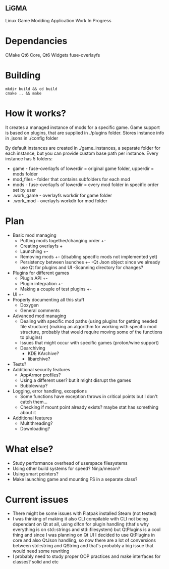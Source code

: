 ## LiGMA

Linux Game Modding Application
Work In Progress

# Dependancies

CMake
Qt6 Core, Qt6 Widgets
fuse-overlayfs

# Building
```
mkdir build && cd build 
cmake .. && make
```

# How it works?

It creates a managed instance of mods for a specific game. Game support is based on plugins, that are supplied in ./plugins folder.
Stores instance info in .jsons in ./config folder

By default instances are created in ./game_instances, a separate folder for each instance, but you can provide custom base path per instance.
Every instance has 5 folders:

- game - fuse-overlayfs of lowerdir = original game folder, upperdir = mods folder
- mod_files - folder that contains subfolders for each mod
- mods - fuse-overlayfs of lowerdir = every mod folder in specific order set by user
- .work_game - overlayfs workdir for game folder
- .work_mod - overlayfs workdir for mod folder
    
# Plan

- Basic mod managing 
    - Putting mods together/changing order +-
    - Creating overlayfs +
    - Launching +-
    - Removing mods +- (disabling specific mods not implemented yet)
    - Persistency between launches +- 
        -Qt Json object since we already use Qt for plugins and UI
        -Scanning directory for changes?
- Plugins for different games
    - Plugin API +-
    - Plugin integration +-
    - Making a couple of test plugins +-
- UI +-
- Properly documenting all this stuff
    - Doxygen
    - General comments
- Advanced mod managing
    - Dealing with specific mod paths (using plugins for getting needed file structure) 
    (making an algorithm for working with specific mod structure, probably that would require moving some
    of the functions to plugins)
    - Issues that might occur with specific games (proton/wine support)
    - Dearchiving
        - KDE KArchive?
        - libarchive?
- Tests?
- Additional security features
    - AppArmor profiles?
    - Using a different user? but it might disrupt the games
    - Bubblewrap?
- Logging, error handling, exceptions
    - Some functions have exception throws in critical points but I don't catch them...
    - Checking if mount point already exists? maybe stat has something about it
- Additional features
    - Multithreading?
    - Downloading? 

# What else?

- Study performance overhead of userspace filesystems
- Using other build systems for speed? Ninja/meson?
- Using smart pointers?
- Make launching game and mounting FS in a separate class?

# Current issues
- There might be some issues with Flatpak installed Steam (not tested)
- I was thinking of making it also CLI compilable with CLI not being dependant on Qt at all, using dlfcn for plugin handling
(that's why everything is on std::strings and std::filesystem) but QtPlugins is a cool thing and since I was planning on Qt UI 
I decided to use QtPlugins in core and also QtJson handling, so now there are a lot of conversions between std::string and QString
 and that's probably a big issue that would need some rewriting
- I probably need to study proper OOP practices and make interfaces for classes? solid and etc  
